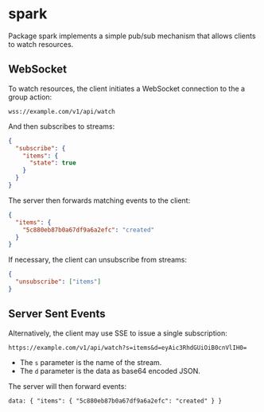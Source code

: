 # spark

Package spark implements a simple pub/sub mechanism that allows clients to watch resources.

## WebSocket

To watch resources, the client initiates a WebSocket connection to the a group action:

```
wss://example.com/v1/api/watch
```
 
And then subscribes to streams:

```json
{
  "subscribe": {
    "items": {
      "state": true
    } 
  }
}
```

The server then forwards matching events to the client:

```json
{
  "items": {
    "5c880eb87b0a67df9a6a2efc": "created"
  } 
}
```

If necessary, the client can unsubscribe from streams:

```json
{
  "unsubscribe": ["items"]
}
```

## Server Sent Events

Alternatively, the client may use SSE to issue a single subscription:

```
https://example.com/v1/api/watch?s=items&d=eyAic3RhdGUiOiB0cnVlIH0=
```

- The `s` parameter is the name of the stream.
- The `d` parameter is the data as base64 encoded JSON.

The server will then forward events:

```
data: { "items": { "5c880eb87b0a67df9a6a2efc": "created" } }
```
